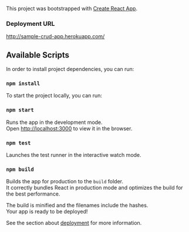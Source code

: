 This project was bootstrapped with [Create React App](https://github.com/facebook/create-react-app).

### Deployment URL
http://sample-crud-app.herokuapp.com/

## Available Scripts

In order to install project dependencies, you can run:
### `npm install` 

To start the project locally, you can run:

### `npm start`

Runs the app in the development mode.<br />
Open [http://localhost:3000](http://localhost:3000) to view it in the browser.


### `npm test`

Launches the test runner in the interactive watch mode.<br />

### `npm build`

Builds the app for production to the `build` folder.<br />
It correctly bundles React in production mode and optimizes the build for the best performance.

The build is minified and the filenames include the hashes.<br />
Your app is ready to be deployed!

See the section about [deployment](https://facebook.github.io/create-react-app/docs/deployment) for more information.

